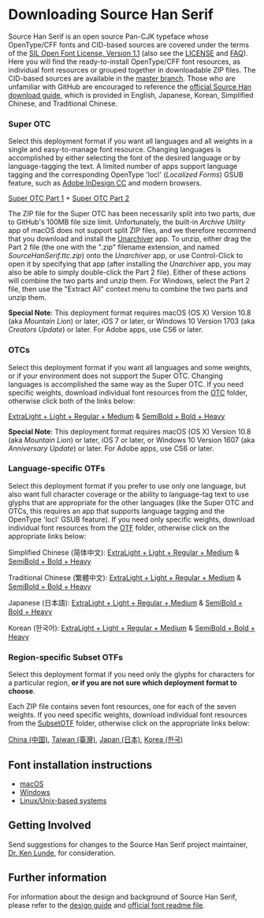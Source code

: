 # Downloading Source Han Serif

Source Han Serif is an open source Pan-CJK typeface whose OpenType/CFF fonts and CID-based sources are covered under the terms of the [SIL Open Font License, Version 1.1](http://scripts.sil.org/OFL) (also see the [LICENSE](LICENSE.txt) and [FAQ](http://scripts.sil.org/cms/scripts/page.php?item_id=OFL-FAQ_web)). Here you will find the ready-to-install OpenType/CFF font resources, as individual font resources or grouped together in downloadable ZIP files. The CID-based sources are available in the [master branch](https://github.com/adobe-fonts/source-han-serif/). Those who are unfamiliar with GitHub are encouraged to reference the [official Source Han download guide](https://github.com/adobe-fonts/source-han-serif/raw/release/download-guide-source-han.pdf), which is provided in English, Japanese, Korean, Simplified Chinese, and Traditional Chinese.

### Super OTC

Select this deployment format if you want all languages and all weights in a single and easy-to-manage font resource. Changing languages is accomplished by either selecting the font of the desired language or by language-tagging the text. A limited number of apps support language tagging and the corresponding OpenType 'locl' (*Localized Forms*) GSUB feature, such as [Adobe InDesign CC](https://www.adobe.com/products/indesign.html) and modern browsers.

[Super OTC Part 1](https://github.com/adobe-fonts/source-han-serif/raw/release/SuperOTC/SourceHanSerif.ttc.z01) + [Super OTC Part 2](https://github.com/adobe-fonts/source-han-serif/raw/release/SuperOTC/SourceHanSerif.ttc.zip)

The ZIP file for the Super OTC has been necessarily split into two parts, due to GitHub's 100MB file size limit. Unfortunately, the built-in *Archive Utility* app of macOS does not support split ZIP files, and we therefore recommend that you download and install the [Unarchiver](http://unarchiver.c3.cx/unarchiver) app. To unzip, either drag the Part 2 file (the one with the ".zip" filename extension, and named *SourceHanSerif.ttc.zip*) onto the *Unarchiver* app, or use Control-Click to open it by specifying that app (after installing the *Unarchiver* app, you may also be able to simply double-click the Part 2 file). Either of these actions will combine the two parts and unzip them. For Windows, select the Part 2 file, then use the "Extract All" context menu to combine the two parts and unzip them.

**Special Note**: This deployment format requires macOS (OS X) Version 10.8 (aka *Mountain Lion*) or later, iOS 7 or later, or Windows 10 Version 1703 (aka *Creators Update*) or later. For Adobe apps, use CS6 or later.

### OTCs

Select this deployment format if you want all languages and some weights, or if your environment does not support the Super OTC. Changing languages is accomplished the same way as the Super OTC. If you need specific weights, download individual font resources from the [OTC](OTC) folder, otherwise click both of the links below:

[ExtraLight + Light + Regular + Medium](https://github.com/adobe-fonts/source-han-serif/raw/release/OTC/SourceHanSerifOTC_EL-M.zip) & [SemiBold + Bold + Heavy](https://github.com/adobe-fonts/source-han-serif/raw/release/OTC/SourceHanSerifOTC_SB-H.zip)

**Special Note**: This deployment format requires macOS (OS X) Version 10.8 (aka *Mountain Lion*) or later, iOS 7 or later, or Windows 10 Version 1607 (aka *Anniversary Update*) or later. For Adobe apps, use CS6 or later.

### Language-specific OTFs

Select this deployment format if you prefer to use only one language, but also want full character coverage or the ability to language-tag text to use glyphs that are appropriate for the other languages (like the Super OTC and OTCs, this requires an app that supports language tagging and the OpenType 'locl' GSUB feature). If you need only specific weights, download individual font resources from the [OTF](OTF) folder, otherwise click on the appropriate links below:

Simplified Chinese (简体中文): [ExtraLight + Light + Regular + Medium](https://github.com/adobe-fonts/source-han-serif/raw/release/OTF/SourceHanSerifSC_EL-M.zip) & [SemiBold + Bold + Heavy](https://github.com/adobe-fonts/source-han-serif/raw/release/OTF/SourceHanSerifSC_SB-H.zip)

Traditional Chinese (繁體中文): [ExtraLight + Light + Regular + Medium](https://github.com/adobe-fonts/source-han-serif/raw/release/OTF/SourceHanSerifTC_EL-M.zip) & [SemiBold + Bold + Heavy](https://github.com/adobe-fonts/source-han-serif/raw/release/OTF/SourceHanSerifTC_SB-H.zip)

Japanese (日本語): [ExtraLight + Light + Regular + Medium](https://github.com/adobe-fonts/source-han-serif/raw/release/OTF/SourceHanSerifJ_EL-M.zip) & [SemiBold + Bold + Heavy](https://github.com/adobe-fonts/source-han-serif/raw/release/OTF/SourceHanSerifJ_SB-H.zip)

Korean (한국어): [ExtraLight + Light + Regular + Medium](https://github.com/adobe-fonts/source-han-serif/raw/release/OTF/SourceHanSerifK_EL-M.zip) & [SemiBold + Bold + Heavy](https://github.com/adobe-fonts/source-han-serif/raw/release/OTF/SourceHanSerifK_SB-H.zip)

### Region-specific Subset OTFs

Select this deployment format if you need only the glyphs for characters for a particular region, **or if you are not sure which deployment format to choose**.

Each ZIP file contains seven font resources, one for each of the seven weights. If you need specific weights, download individual font resources from the [SubsetOTF](SubsetOTF) folder, otherwise click on the appropriate links below:

[China (中国)](https://github.com/adobe-fonts/source-han-serif/raw/release/SubsetOTF/SourceHanSerifCN.zip), [Taiwan (臺灣)](https://github.com/adobe-fonts/source-han-serif/raw/release/SubsetOTF/SourceHanSerifTW.zip), [Japan (日本)](https://github.com/adobe-fonts/source-han-serif/raw/release/SubsetOTF/SourceHanSerifJP.zip), [Korea (한국)](https://github.com/adobe-fonts/source-han-serif/raw/release/SubsetOTF/SourceHanSerifKR.zip)

## Font installation instructions

* [macOS](https://support.apple.com/en-us/HT201749)
* [Windows](https://www.microsoft.com/en-us/Typography/TrueTypeInstall.aspx)
* [Linux/Unix-based systems](https://github.com/adobe-fonts/source-code-pro/issues/17#issuecomment-8967116)

## Getting Involved

Send suggestions for changes to the Source Han Serif project maintainer, [Dr. Ken Lunde](mailto:lunde@adobe.com?subject=[GitHub]%20Source%20Han%20Serif), for consideration.

## Further information

For information about the design and background of Source Han Serif, please refer to the [design guide](https://github.com/adobe-fonts/source-han-serif/raw/release/SourceHanSerifDesignGuide.pdf) and [official font readme file](https://github.com/adobe-fonts/source-han-serif/raw/release/SourceHanSerifReadMe.pdf).
